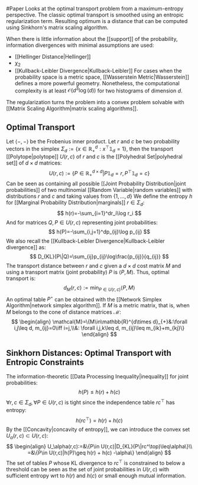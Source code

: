 #Paper 
Looks at the optimal transport problem from a maximum-entropy perspective.
The classic optimal transport is smoothed using an entropic regularization term. Resulting optimum is a distance that can be computed using Sinkhorn's matrix scaling algorithm.

When there is little information about the [[support]] of the probability, information divergences with minimal assumptions are used:
- [[Hellinger Distance|Hellinger]]
- $\chi_2$ 
- [[Kullback-Leibler Divergence|Kullback-Leibler]]
For cases when the probability space is a metric space, [[Wasserstein Metric|Wasserstein]] defines a more powerful geometry. Nonetheless, the computational complexity is at least $\mathcal{O}(d^3\log(d))$ for two histograms of dimension $d$.

The regularization turns the problem into a convex problem solvable with [[Matrix Scaling Algorithm|matrix scaling algorithms]].

## Optimal Transport
Let $\langle -, -\rangle$ be the Frobenius inner product.
Let $r$ and $c$ be two probability vectors in the simplex $\Sigma _d:=\{x\in\mathbb{R}^d_{+}:x^\top\mathbb{1}_d=1\}$, then the transport [[Polytope|polytope]] $U(r,c)$ of $r$ and $c$ is the [[Polyhedral Set|polyhedral set]] of $d\times d$ matrices:
$$
U(r,c):=\{P\in\mathbb{R}^{d\times d}_{+}|P\mathbb{1}_d=r, P^\top\mathbb{1}_d=c\}
$$
Can be seen as containing all possible [[Joint Probability Distribution|joint probabilities]] of two multinomial [[Random Variable|random variables]] with distributions $r$ and $c$ and taking values from $\{1,...,d\}$
We define the entropy $h$ for [[Marginal Probability Distribution|marginals]] $r\in\Sigma_d$:
$$
h(r)=-\sum_{i=1}^dr_i\log r_i
$$
And for matrices $Q,P\in U(r,c)$ representing joint probabilities:
$$
h(P)=-\sum_{i,j=1}^dp_{ij}\log p_{ij}
$$
We also recall the [[Kullback-Leibler Divergence|Kullback-Leibler divergence]] as:
$$
D_{KL}(P\|Q)=\sum_{ij}p_{ij}\log\frac{p_{ij}}{q_{ij}}
$$
The transport distance between $r$ and $c$ given a $d\times d$ cost matrix $M$ and using a transport matrix (joint probability) $P$ is $\langle P,M\rangle$. 
Thus, optimal transport is:
$$
d_{M}(r,c) :=\min_{P\in U(r,c)}\langle P, M\rangle
$$
An optimal table $P^\star$ can be obtained with the [[Network Simplex Algorithm|network simplex algorithm]]. 
If $M$ is a metric matrix, that is, when $M$ belongs to the cone of distance matrices $\mathcal{M}$:
$$
\begin{align}
\mathcal{M}=\{M\in\mathbb{R}^{d\times d}_{+}&:\forall i,j\leq d, m_{ij}=0\iff i=j,\\&: \forall i,j,k\leq d, m_{ij}\leq m_{ik}+m_{kj}\}
\end{align}
$$
## Sinkhorn Distances: Optimal Transport with Entropic Constraints
The information-theoretic [[Data Processing Inequality|inequality]] for joint probabilities:
$$
h(P)\leq h(r)+h(c)
$$
$\forall r,c\in\Sigma_d, \forall P\in U(r,c)$
is tight since the independence table $rc^\top$ has entropy:
$$
h(rc^\top) = h(r) + h(c)
$$
By the [[Concavity|concavity of entropy]], we can introduce the convex set $U_\alpha(r,c)\subset U(r,c)$:
$$
\begin{align}
U_\alpha(r,c):=&\{P\in U(r,c)|D_{KL}(P\|rc^\top)\leq\alpha\}\\
=&\{P\in U(r,c)|h(P)\geq h(r) + h(c) -\alpha\}
\end{align}
$$
The set of tables $P$ whose KL divergence to $rc^\top$ is constrained to below a threshold can be seen as the set of joint probabilities in $U(r,c)$ with sufficient entropy wrt to $h(r)$ and $h(c)$ or small enough mutual information.

